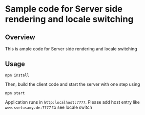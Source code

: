 # Sample code for Server side rendering and locale switching

## Overview
This is ample code for Server side rendering and locale switching

## Usage

`npm install`

Then, build the client code and start the server with one step using

`npm start`

Application runs in `http:localhost:7777`.
Please add host entry like `www.svelusamy.de:7777` to see locale switch